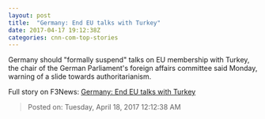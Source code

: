 ```yaml
---
layout: post
title:  "Germany: End EU talks with Turkey"
date: 2017-04-17 19:12:38Z
categories: cnn-com-top-stories
---
```


Germany should "formally suspend" talks on EU membership with Turkey, the chair of the German Parliament's foreign affairs committee said Monday, warning of a slide towards authoritarianism.


Full story on F3News: [Germany: End EU talks with Turkey](http://www.f3nws.com/n/JRTAhH)

> Posted on: Tuesday, April 18, 2017 12:12:38 AM
